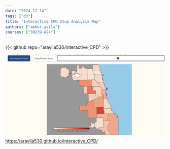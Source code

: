 ```yaml
---
date: "2024-12-14"
tags: ["d3"]
title: "Interactive CPD Stop Analysis Map"
authors: ["amber-avila"]
courses: ["30239-A24"]
---
```


{{< github repo="aravila530/interactive_CPD" >}}

<a class="main link" href="https://aravila530.github.io/interactive_CPD/">
<img src="feature.png" />
https://aravila530.github.io/interactive_CPD/
</a>

